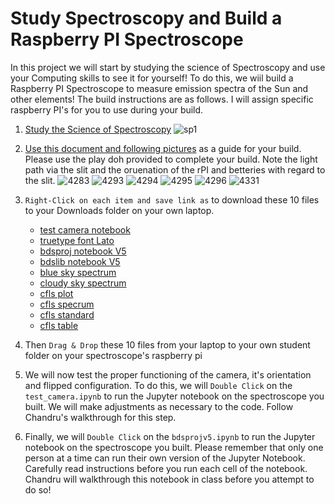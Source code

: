 # Study Spectroscopy and Build a Raspberry PI Spectroscope
In this project we will start by studying the science of Spectroscopy and use your Computing skills to see it for yourself! To do this, we wiil build a Raspberry PI Spectroscope to measure emission spectra of the Sun and other elements! The build instructions are as follows. I will assign specific raspberry PI's for you to use during your build.

1. [Study the Science of Spectroscopy](The_Science_of_Spectroscopy_and_Computing.pdf)
![sp1](../../sp1.png)

1. [Use this document and following pictures](Final_Project_Bush_Digital_Spectroscope.pdf) as a guide for your build. Please use the play doh provided to complete your build.  Note the light path via the slit and the oruenation of the rPI and betteries with regard to the slit.
![4283](IMG_4283.png)
![4293](IMG_4293.png)
![4294](IMG_4294.png)
![4295](IMG_4295.png)
![4296](IMG_4296.png)
![4331](IMG_4331.png)

1. ```Right-Click on each item and save link as``` to download these 10 files to your Downloads folder on your own laptop.
     * [test camera notebook](bds/V5/test_camera.ipynb)
     * [truetype font Lato](bds/V5/Lato-Regular.ttf)
     * [bdsproj notebook V5](bds/V5/bdsprojv5.ipynb)
     * [bdslib notebook V5](bds/V5/bdslibv5.ipynb)
     * [blue sky spectrum](bds/V5/blue_sky_spectrum.png)
     * [cloudy sky spectrum](bds/V5/cloudysky_wiki.png)
     * [cfls plot](bds/V5/cfls_plot.png)
     * [cfls specrum](bds/V5/cfls_spectrum.pdf)
     * [cfls standard](bds/V5/cfls_standard.png)
     * [cfls table](bds/V5/cfls_table.png)
     
1. Then ```Drag & Drop``` these 10 files from your laptop to your own student folder on your spectroscope's raspberry pi

1. We will now test the proper functioning of the camera, it's orientation and flipped configuration.  To do this, we will ```Double Click``` on the ```test_camera.ipynb``` to run the Jupyter notebook on the spectroscope you built.  We will make adjustments as necessary to the code.  Follow Chandru's walkthrough for this step.

1. Finally, we will ```Double Click``` on the ```bdsprojv5.ipynb``` to run the Jupyter notebook on the spectroscope you built. Please remember that only one person at a time can run their own version of the Jupyter Notebook.  Carefully read instructions before you run each cell of the notebook.  Chandru will walkthrough this notebook in class before you attempt to do so!
